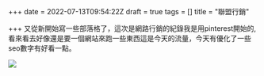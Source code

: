 +++
date = 2022-07-13T09:54:22Z
draft = true
tags = []
title = "聯盟行銷"

+++
又從新開始寫一些部落格了，這次是網路行銷的紀錄我是用pinterest開始的,看來看去好像還是要一個網站來跑一些東西這是今天的流量，今天有優化了一些seo數字有好看一點。

![](https://ipfs.io/ipfs/QmdpMYLAXFF4durfWb1vDPqPBC6GMTPfEqvBXjemrMLM3X?filename=SharedScreenshot.jpg)